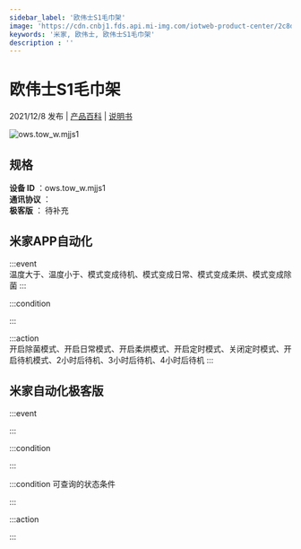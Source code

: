 ```yaml
---
sidebar_label: '欧伟士S1毛巾架'
image: 'https://cdn.cnbj1.fds.api.mi-img.com/iotweb-product-center/2c8db69db2054d4f7a909edb2b4b3798_1634715750055.png?GalaxyAccessKeyId=AKVGLQWBOVIRQ3XLEW&Expires=9223372036854775807&Signature=cIoSJamVuuSDO452jdVGp9AcWAI='
keywords: '米家, 欧伟士, 欧伟士S1毛巾架'
description : ''
---
```

# 欧伟士S1毛巾架

2021/12/8 发布 | [产品百科](https://home.mi.com/webapp/content/baike/product/index.html?model=ows.tow_w.mjjs1/) | [说明书](https://home.mi.com/views/introduction.html?model=ows.tow_w.mjjs1&region=cn)

![ows.tow_w.mjjs1](https://cdn.cnbj1.fds.api.mi-img.com/iotweb-product-center/2c8db69db2054d4f7a909edb2b4b3798_1634715750055.png?GalaxyAccessKeyId=AKVGLQWBOVIRQ3XLEW&Expires=9223372036854775807&Signature=cIoSJamVuuSDO452jdVGp9AcWAI=)

## 规格  
> 
**设备 ID** ：ows.tow_w.mjjs1  
**通讯协议** ：  
**极客版**  ： 待补充 


## 米家APP自动化  

:::event  
温度大于、温度小于、模式变成待机、模式变成日常、模式变成柔烘、模式变成除菌
:::

:::condition  

:::

:::action   
开启除菌模式、开启日常模式、开启柔烘模式、开启定时模式、关闭定时模式、开启待机模式、2小时后待机、3小时后待机、4小时后待机
:::

## 米家自动化极客版  

:::event  

:::

:::condition  

:::

:::condition 可查询的状态条件  

:::

:::action  

:::

        
